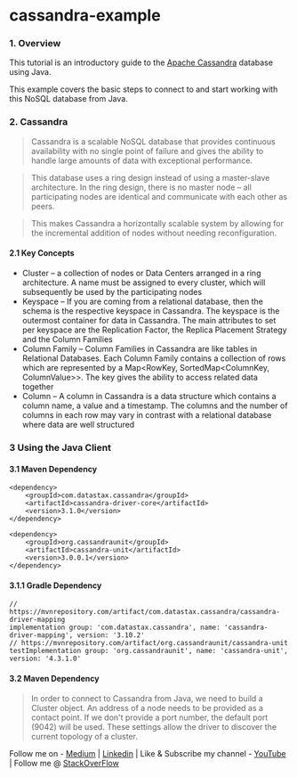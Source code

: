 # cassandra-example

### 1. Overview
This tutorial is an introductory guide to the [Apache Cassandra](https://cassandra.apache.org/) database using Java.

This example covers the basic steps to connect to and start working with this NoSQL database from Java.

### 2. Cassandra
>Cassandra is a scalable NoSQL database that provides continuous availability with no single point of failure and gives the ability to handle large amounts of data with exceptional performance.

>This database uses a ring design instead of using a master-slave architecture. In the ring design, there is no master node – all participating nodes are identical and communicate with each other as peers.

>This makes Cassandra a horizontally scalable system by allowing for the incremental addition of nodes without needing reconfiguration.


#### 2.1 Key Concepts
 - Cluster – a collection of nodes or Data Centers arranged in a ring architecture. A name must be assigned to every cluster, which will subsequently be used by the participating nodes
 - Keyspace – If you are coming from a relational database, then the schema is the respective keyspace in Cassandra. The keyspace is the outermost container for data in Cassandra. The main attributes to set per keyspace are the Replication Factor, the Replica Placement Strategy and the Column Families
 - Column Family – Column Families in Cassandra are like tables in Relational Databases. Each Column Family contains a collection of rows which are represented by a Map<RowKey, SortedMap<ColumnKey, ColumnValue>>. The key gives the ability to access related data together
 - Column – A column in Cassandra is a data structure which contains a column name, a value and a timestamp. The columns and the number of columns in each row may vary in contrast with a relational database where data are well structured

### 3 Using the Java Client
#### 3.1 Maven Dependency
```
<dependency>
    <groupId>com.datastax.cassandra</groupId>
    <artifactId>cassandra-driver-core</artifactId>
    <version>3.1.0</version>
</dependency>

<dependency>
    <groupId>org.cassandraunit</groupId>
    <artifactId>cassandra-unit</artifactId>
    <version>3.0.0.1</version>
</dependency>
```
#### 3.1.1 Gradle Dependency
```
// https://mvnrepository.com/artifact/com.datastax.cassandra/cassandra-driver-mapping
implementation group: 'com.datastax.cassandra', name: 'cassandra-driver-mapping', version: '3.10.2'
// https://mvnrepository.com/artifact/org.cassandraunit/cassandra-unit
testImplementation group: 'org.cassandraunit', name: 'cassandra-unit', version: '4.3.1.0'

```
#### 3.2 Maven Dependency
> In order to connect to Cassandra from Java, we need to build a Cluster object.
> An address of a node needs to be provided as a contact point. If we don't provide a port number, the default port (9042) will be used.
> These settings allow the driver to discover the current topology of a cluster.


Follow me on - [Medium](https://saurabhshcs.medium.com) | [Linkedin](https://www.linkedin.com/in/saurabhshcs/) | Like & Subscribe my channel - [YouTube](https://www.youtube.com/channel/UCSQqjPw7_tfx1Ie4yYHbcxQ?pbjreload=102) | Follow me @ [StackOverFlow](https://stackoverflow.com/users/10719720/saurabhshcs?tab=profile)

